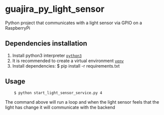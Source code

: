 # guajira_py_light_sensor

Python project that communicates with a light sensor via GPIO on a RaspberryPi

## **Dependencies installation**

1. Install python3 interpreter [`python3`](https://www.python.org/)
2. It is recommended to create a virtual environment [`venv`](https://docs.python.org/3/library/venv.html)
3. Install dependencies:
   \$ pip install -r requirements.txt

## **Usage**

```
    $ python start_light_sensor_service.py 4
```

The command above will run a loop and when the light sensor feels that the light has change it will communicate with the backend

